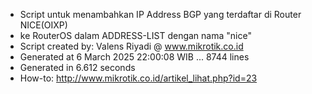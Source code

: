 - Script untuk menambahkan IP Address BGP yang terdaftar di Router NICE(OIXP)
- ke RouterOS dalam ADDRESS-LIST dengan nama "nice"
- Script created by: Valens Riyadi @ www.mikrotik.co.id
- Generated at 6 March 2025 22:00:08 WIB ... 8744 lines
- Generated in 6.612 seconds
- How-to: http://www.mikrotik.co.id/artikel_lihat.php?id=23
